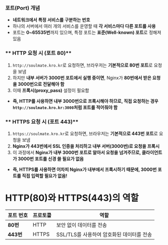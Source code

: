 ### **포트(Port) 개념**

- **네트워크에서 특정 서비스를 구분하는 번호**
- 하나의 서버에서 여러 개의 서비스를 운영할 때 **각 서비스마다 다른 포트를 사용**
- 포트는 **0~65535번**까지 있으며, 특정 포트는 **표준(Well-known) 포트**로 정해져 있음

### ** HTTP 요청 시 (포트 80)**

1. `http://soulmate.kro.kr`로 요청하면, 브라우저는 **기본적으로 80번 포트**로 요청을 보냄  
2.  하지만 **내부 서버가 3000번 포트에서 실행 중이면**, Nginx가 **80번에서 받은 요청을 3000번으로 전달해야 함**  
3.  이때 **프록시(proxy_pass)** 설정이 필요함

- **즉, HTTP를 사용하면 내부 3000번으로 프록시해야 하므로, 직접 요청하는 경우 `http://soulmate.kro.kr:3000`처럼 포트를 적어줘야 함**
### ** HTTPS 요청 시 (포트 443)**
1.  `https://soulmate.kro.kr`로 요청하면, 브라우저는 **기본적으로 443번 포트**로 요청을 보냄  
2.  **Nginx가 443번에서 SSL 인증을 처리하고 내부 서버(3000번)로 요청을 프록시**  
3.  이 과정에서 **Nginx가 내부 3000번 포트로 알아서 요청을 넘겨주므로, 클라이언트가 3000번 포트를 신경 쓸 필요가 없음**

-  **즉, HTTPS를 사용하면 어차피 Nginx가 내부에서 프록시하기 때문에, 3000번 포트를 직접 입력할 필요가 없음!**

# HTTP(80)와 HTTPS(443)의 역할

| 포트 번호    | 프로토콜  | 역할                         |
| -------- | ----- | -------------------------- |
| **80번**  | HTTP  | 보안 없이 데이터를 전송              |
| **443번** | HTTPS | SSL/TLS를 사용하여 암호화된 데이터를 전송 |
